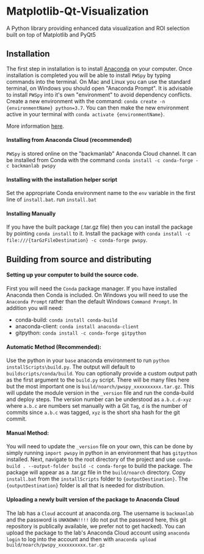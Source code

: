 # Matplotlib-Qt-Visualization
A Python library providing enhanced data visualization and ROI selection built on top of Matplotlib and PyQt5


## Installation
The first step in installation is to install [Anaconda](https://www.anaconda.com/products/individual) on your computer. Once installation
is completed you will be able to install `PWSpy` by typing commands into the terminal. On Mac and Linux you can use the standard terminal, on Windows you
should open "Anaconda Prompt".
It is advisable to install `PWSpy` into it's own "environment" to avoid dependency conflicts. 
Create a new environment with the command: `conda create -n {environmentName} python=3.7`. You can then make the new environment active in your terminal with `conda activate {environmentName}`.

More information [here](https://docs.conda.io/projects/conda/en/latest/user-guide/tasks/manage-environments.html).

#### Installing from Anaconda Cloud (recommended)
`PWSpy` is stored online on the "backmanlab" Anaconda Cloud channel. It can be installed from Conda with the command `conda install -c conda-forge -c backmanlab pwspy`

#### Installing with the installation helper script
Set the appropriate Conda environment name to the `env` variable in the first line of `install.bat`.
run `install.bat`  

#### Installing Manually
If you have the built package (.tar.gz file) then you can install the package by pointing `conda install` to it.
Install the package with `conda install -c file:///{tarGzFileDestination} -c conda-forge pwspy`.

 
## Building from source and distributing

#### Setting up your computer to build the source code.
First you will need the `Conda` package manager. If you have installed Anaconda then Conda is included.
On Windows you will need to use the `Anaconda Prompt` rather than the default Windows `Command Prompt`.
In addition you will need:  
 - conda-build: `conda install conda-build`  
 - anaconda-client: `conda install anaconda-client`  
 - gitpython: `conda install -c conda-forge gitpython`  

#### Automatic Method (Recommended):
Use the python in your `base` anaconda environment to run `python installScripts\build.py`.
The output will default to `buildscripts/conda/build`. You can optionally provide a custom
output path as the first argument to the `build.py` script. There will be many
files here but the most important one is `build/noarch/pwspy_xxxxxxxxxx.tar.gz`.
This will update the module version in the `_version` file and run the conda-build and deploy steps.
The version number can be understood as `a.b.c.d-xyz` where `a.b.c` are numbers set manually with a Git `Tag`, `d` is the number of commits since 
`a.b.c` was tagged, `xyz` is the short sha hash for the git commit.

#### Manual Method:  
You will need to update the `_version` file on your own, this can be done by simply running `import pwspy` in python in an environment that has `gitpython` installed. Next, navigate to the root directory of the project and use `conda-build . --output-folder build -c conda-forge` to build the package. The package will appear as a .tar.gz file in the `build/noarch` directory.
Copy `install.bat` from the `installScripts` folder to `{outputDestination}`. The `{outputDestination}` folder is all that is needed for distribution.

#### Uploading a newly built version of the package to Anaconda Cloud
The lab has a `Cloud` account at anaconda.org. The username is `backmanlab` and the password is `UNKNOWN!!!!` (do not put the password here, this git repository is publically available, we prefer not to get hacked).
You can upload the package to the lab's Anaconda Cloud account using `anaconda login` to log into the account and then with `anaconda upload build/noarch/pwspy_xxxxxxxxxx.tar.gz`


